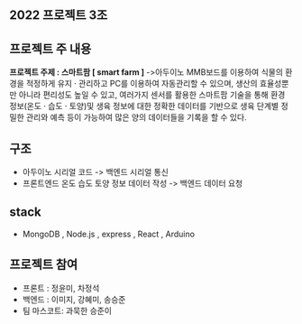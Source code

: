 ## 2022 프로젝트 3조
프로젝트 주 내용 
---
 **프로젝트 주제 : 스마트팜 [ smart farm ]**
 ->아두이노 MMB보드를 이용하여 식물의 환경을 적정하게 유지 · 관리하고 PC를 이용하여 자동관리할 수 있으며, 생산의 효율성뿐만 아니라 편리성도 높일 수 있고, 여러가지 센서를 활용한 스마트팜 기술을 통해 환경 정보(온도 · 습도 · 토양)및 생육 정보에 대한 정확한 데이터를 기반으로 생육 단계별 정밀한 관리와 예측 등이 가능하여 많은 양의 데이터들을 기록을 할 수 있다.  

구조
---
 * 아두이노 시리얼 코드 -> 백엔드 시리얼 통신 
 * 프론트엔드 온도 습도 토양 정보 데이터 작성 -> 백엔드 데이터 요청

stack
---
 * MongoDB , Node.js , express , React , Arduino

프로젝트 참여
---
* 프론트 : 정윤미, 차정석
* 백엔드 : 이미지, 강혜미, 송승준
* 팀 마스코트: 과묵한 승준이
